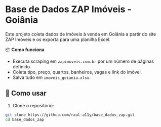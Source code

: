 # Base de Dados ZAP Imóveis - Goiânia

Este projeto coleta dados de imóveis à venda em Goiânia a partir do site ZAP Imóveis e os exporta para uma planilha Excel.

📦 **Como funciona**
- Executa scraping em `zapimoveis.com.br` por um número de páginas definido.
- Coleta tipo, preço, quartos, banheiros, vagas e link do imóvel.
- Salva tudo em `imoveis_goiania.xlsx`.

## 🚀 Como usar

1. Clone o repositório:
```bash
git clone https://github.com/raul-a11y/base_dados_zap.git
cd base_dados_zap
